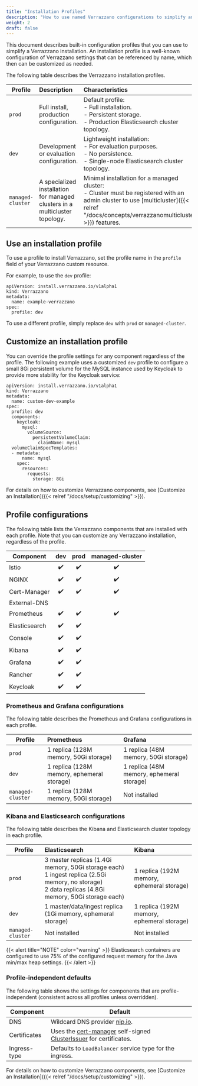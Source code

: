 ```yaml
---
title: "Installation Profiles"
description: "How to use named Verrazzano configurations to simplify an installation"
weight: 2
draft: false
---
```


This document describes built-in configuration profiles that you can use to simplify a Verrazzano installation.  An installation
profile is a well-known configuration of Verrazzano settings that can be referenced by name, which then can be
customized as needed.

The following table describes the Verrazzano installation profiles.

| Profile  | Description | Characteristics
| ------------- |:------------- |:-------------
| `prod` | Full install, production configuration. | Default profile:<br/>- Full installation.<br/>- Persistent storage. <br/>- Production Elasticsearch cluster topology.
| `dev` | Development or evaluation configuration. | Lightweight installation:<br/>- For evaluation purposes.<br/>- No persistence.<br/>- Single-node Elasticsearch cluster topology.
| `managed-cluster` | A specialized installation for managed clusters in a multicluster topology. | Minimal installation for a managed cluster:<br/>- Cluster must be registered with an admin cluster to use [multicluster]({{< relref "/docs/concepts/verrazzanomulticluster" >}}) features.

## Use an installation profile

To use a profile to install Verrazzano, set the profile name in the `profile` field of your
Verrazzano custom resource.

For example, to use the `dev` profile:

```
apiVersion: install.verrazzano.io/v1alpha1
kind: Verrazzano
metadata:
  name: example-verrazzano
spec:
  profile: dev
```

To use a different profile, simply replace `dev` with `prod` or `managed-cluster`.

## Customize an installation profile

You can override the profile settings for any component regardless of the profile.  The following example
uses a customized `dev` profile to configure a small 8Gi persistent volume for the MySQL instance used by Keycloak to
provide more stability for the Keycloak service:

```
apiVersion: install.verrazzano.io/v1alpha1
kind: Verrazzano
metadata:
  name: custom-dev-example
spec:
  profile: dev
  components:
    keycloak:
      mysql:
        volumeSource:
          persistentVolumeClaim:
            claimName: mysql
  volumeClaimSpecTemplates:
  - metadata:
      name: mysql      
    spec:
      resources:
        requests:
          storage: 8Gi
```

For details on how to customize Verrazzano components, see [Customize an Installation]({{< relref "/docs/setup/customizing" >}}).

## Profile configurations

The following table lists the Verrazzano components that are installed with each profile.  Note that you can
customize any Verrazzano installation, regardless of the profile.

| Component | dev | prod | managed-cluster
| ------------- |:-------------: |:-------------: |:-------------:
| Istio | ✔️ | ✔️ | ✔️
| NGINX | ✔️ | ✔️ | ✔️
| Cert-Manager | ✔️ | ✔️ | ✔️
| External-DNS |️ |️ |
| Prometheus | ✔️ | ✔️ | ✔️
| Elasticsearch | ✔️ | ✔️ |
| Console | ✔️ | ✔️ |
| Kibana | ✔️ | ✔️ |  
| Grafana | ✔️ | ✔️ |  
| Rancher | ✔️ | ✔️ |    
| Keycloak | ✔️ | ✔️ |  

### Prometheus and Grafana configurations

The following table describes the Prometheus and Grafana configurations in each profile.

| Profile | Prometheus | Grafana
| ------------- |:------------- |:-------------
| `prod` | 1 replica (128M memory, 50Gi storage) | 1 replica (48M memory, 50Gi storage)
| `dev` | 1 replica (128M memory, ephemeral storage) | 1 replica (48M memory, ephemeral storage)
| `managed-cluster` | 1 replica (128M memory, 50Gi storage) | Not installed

### Kibana and Elasticsearch configurations

The following table describes the Kibana and Elasticsearch cluster topology in each profile.

| Profile | Elasticsearch | Kibana
| ------------- |:------------- |:-------------
| `prod` | 3 master replicas (1.4Gi memory, 50Gi storage each)<br/>1 ingest replica (2.5Gi memory, no storage)<br/>2 data replicas (4.8Gi memory, 50Gi storage each) | 1 replica (192M memory, ephemeral storage)
| `dev` | 1 master/data/ingest replica (1Gi memory, ephemeral storage)  | 1 replica (192M memory, ephemeral storage)
| `managed-cluster` | Not installed | Not installed

{{< alert title="NOTE" color="warning" >}}
Elasticsearch containers are configured to use 75% of the configured request memory for the Java min/max heap settings.
{{< /alert >}}


### Profile-independent defaults

The following table shows the settings for components that are profile-independent (consistent across
all profiles unless overridden).

| Component | Default
| -------------|-------------
| DNS |  Wildcard DNS provider [nip.io](https://nip.io).
| Certificates | Uses the [cert-manager](https://cert-manager.io/) self-signed [ClusterIssuer](https://cert-manager.io/docs/reference/api-docs/#cert-manager.io/v1.ClusterIssuer) for certificates.
| Ingress-type | Defaults to `LoadBalancer` service type for the ingress.

For details on how to customize Verrazzano components, see [Customize an Installation]({{< relref "/docs/setup/customizing" >}}).
